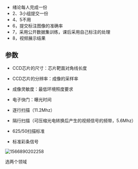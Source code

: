 - 绪论每人完成一份
- 2、3小组提交一份
- 4、5不用
- 6，提交标注图像的准确率
- 7，采用公开数据集训练，课后采用自己标注的处理
- 8，视频展示结果

## 参数

- CCD芯片的尺寸：芯片靶面对角线长度
- CCD芯片的分辨率：成像的采样率
- 成像灵敏度：最低环境照度要求
- 电子快门：曝光时间



- 逐行扫描（11.2Mhz）
- 隔行扫描（可压缩光电转换后产生的视频信号的频带，5.6Mhz）
- 625/50扫描标准
- 标准彩条信号



![1566890202258](C:\Users\yemq3\AppData\Roaming\Typora\typora-user-images\1566890202258.png)

选两个领域